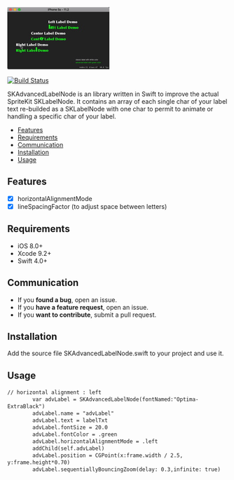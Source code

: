 ![SKAdvancedLabelNode: SKLabelNode with single-handling-chars in Swift](https://github.com/aornano/SKAdvancedLabelNode/blob/master/demo.gif)

[![Build Status](https://travis-ci.org/Alamofire/Alamofire.svg?branch=master)](https://travis-ci.org/Alamofire/Alamofire)

SKAdvancedLabelNode is an library written in Swift to improve the actual SpriteKit SKLabelNode. It contains an array of each single char of your label text re-builded as a SKLabelNode with one char to permit to animate or handling a specific char of your label.

- [Features](#features)
- [Requirements](#requirements)
- [Communication](#communication)
- [Installation](#installation)
- [Usage](#usage)


## Features

- [x] horizontalAlignmentMode  
- [x] lineSpacingFactor (to adjust space between letters)

## Requirements

- iOS 8.0+
- Xcode 9.2+
- Swift 4.0+

## Communication

- If you **found a bug**, open an issue.
- If you **have a feature request**, open an issue.
- If you **want to contribute**, submit a pull request.

## Installation

Add the source file SKAdvancedLabelNode.swift to your project and use it.

## Usage

```
// horizontal alignment : left
        var advLabel = SKAdvancedLabelNode(fontNamed:"Optima-ExtraBlack")
        advLabel.name = "advLabel"
        advLabel.text = labelTxt
        advLabel.fontSize = 20.0
        advLabel.fontColor = .green
        advLabel.horizontalAlignmentMode = .left
        addChild(self.advLabel)
        advLabel.position = CGPoint(x:frame.width / 2.5, y:frame.height*0.70)
        advLabel.sequentiallyBouncingZoom(delay: 0.3,infinite: true)
```

